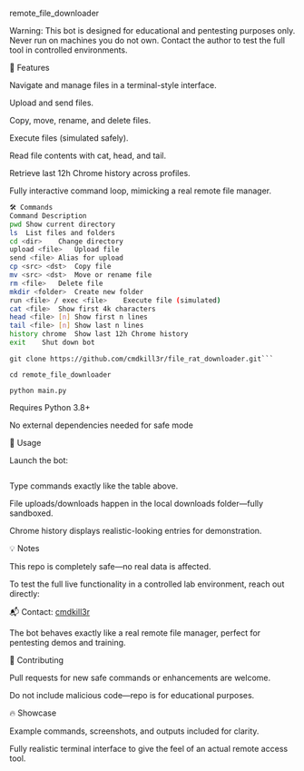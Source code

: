remote_file_downloader

Warning: This bot is designed for educational and pentesting purposes only. Never run on machines you do not own. Contact the author to test the full tool in controlled environments.

🚀 Features

Navigate and manage files in a terminal-style interface.

Upload and send files.

Copy, move, rename, and delete files.

Execute files (simulated safely).

Read file contents with cat, head, and tail.

Retrieve last 12h Chrome history across profiles.

Fully interactive command loop, mimicking a real remote file manager.

```bash
🛠 Commands
Command	Description
pwd	Show current directory
ls	List files and folders
cd <dir>	Change directory
upload <file>	Upload file
send <file>	Alias for upload
cp <src> <dst>	Copy file
mv <src> <dst>	Move or rename file
rm <file>	Delete file
mkdir <folder>	Create new folder
run <file> / exec <file>	Execute file (simulated)
cat <file>	Show first 4k characters
head <file> [n]	Show first n lines
tail <file> [n]	Show last n lines
history chrome	Show last 12h Chrome history
exit	Shut down bot
```

```⚡ Installation
git clone https://github.com/cmdkill3r/file_rat_downloader.git```
```

```cd remote_file_downloader```

```
python main.py
```


Requires Python 3.8+

No external dependencies needed for safe mode

🎯 Usage

Launch the bot:
```python bot.py
```


Type commands exactly like the table above.

File uploads/downloads happen in the local downloads folder—fully sandboxed.

Chrome history displays realistic-looking entries for demonstration.

💡 Notes

This repo is completely safe—no real data is affected.

To test the full live functionality in a controlled lab environment, reach out directly:

📬 Contact: [cmdkill3r](https://github.com/cmdkill3r)

The bot behaves exactly like a real remote file manager, perfect for pentesting demos and training.

🤝 Contributing

Pull requests for new safe commands or enhancements are welcome.

Do not include malicious code—repo is for educational purposes.

🔥 Showcase

Example commands, screenshots, and outputs included for clarity.

Fully realistic terminal interface to give the feel of an actual remote access tool.
